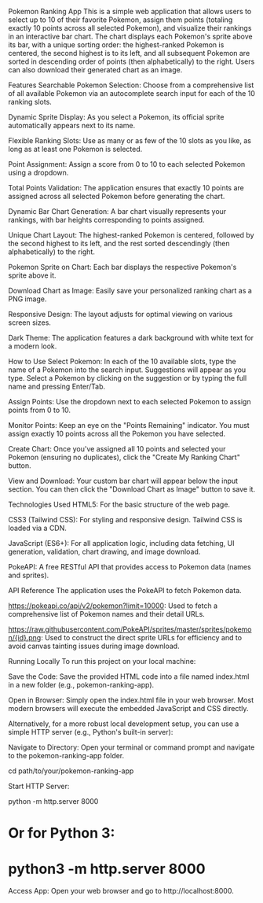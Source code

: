Pokemon Ranking App
This is a simple web application that allows users to select up to 10 of their favorite Pokemon, assign them points (totaling exactly 10 points across all selected Pokemon), and visualize their rankings in an interactive bar chart. The chart displays each Pokemon's sprite above its bar, with a unique sorting order: the highest-ranked Pokemon is centered, the second highest is to its left, and all subsequent Pokemon are sorted in descending order of points (then alphabetically) to the right. Users can also download their generated chart as an image.

Features
Searchable Pokemon Selection: Choose from a comprehensive list of all available Pokemon via an autocomplete search input for each of the 10 ranking slots.

Dynamic Sprite Display: As you select a Pokemon, its official sprite automatically appears next to its name.

Flexible Ranking Slots: Use as many or as few of the 10 slots as you like, as long as at least one Pokemon is selected.

Point Assignment: Assign a score from 0 to 10 to each selected Pokemon using a dropdown.

Total Points Validation: The application ensures that exactly 10 points are assigned across all selected Pokemon before generating the chart.

Dynamic Bar Chart Generation: A bar chart visually represents your rankings, with bar heights corresponding to points assigned.

Unique Chart Layout: The highest-ranked Pokemon is centered, followed by the second highest to its left, and the rest sorted descendingly (then alphabetically) to the right.

Pokemon Sprite on Chart: Each bar displays the respective Pokemon's sprite above it.

Download Chart as Image: Easily save your personalized ranking chart as a PNG image.

Responsive Design: The layout adjusts for optimal viewing on various screen sizes.

Dark Theme: The application features a dark background with white text for a modern look.

How to Use
Select Pokemon: In each of the 10 available slots, type the name of a Pokemon into the search input. Suggestions will appear as you type. Select a Pokemon by clicking on the suggestion or by typing the full name and pressing Enter/Tab.

Assign Points: Use the dropdown next to each selected Pokemon to assign points from 0 to 10.

Monitor Points: Keep an eye on the "Points Remaining" indicator. You must assign exactly 10 points across all the Pokemon you have selected.

Create Chart: Once you've assigned all 10 points and selected your Pokemon (ensuring no duplicates), click the "Create My Ranking Chart" button.

View and Download: Your custom bar chart will appear below the input section. You can then click the "Download Chart as Image" button to save it.

Technologies Used
HTML5: For the basic structure of the web page.

CSS3 (Tailwind CSS): For styling and responsive design. Tailwind CSS is loaded via a CDN.

JavaScript (ES6+): For all application logic, including data fetching, UI generation, validation, chart drawing, and image download.

PokeAPI: A free RESTful API that provides access to Pokemon data (names and sprites).

API Reference
The application uses the PokeAPI to fetch Pokemon data.

https://pokeapi.co/api/v2/pokemon?limit=10000: Used to fetch a comprehensive list of Pokemon names and their detail URLs.

https://raw.githubusercontent.com/PokeAPI/sprites/master/sprites/pokemon/{id}.png: Used to construct the direct sprite URLs for efficiency and to avoid canvas tainting issues during image download.

Running Locally
To run this project on your local machine:

Save the Code: Save the provided HTML code into a file named index.html in a new folder (e.g., pokemon-ranking-app).

Open in Browser: Simply open the index.html file in your web browser. Most modern browsers will execute the embedded JavaScript and CSS directly.

Alternatively, for a more robust local development setup, you can use a simple HTTP server (e.g., Python's built-in server):

Navigate to Directory: Open your terminal or command prompt and navigate to the pokemon-ranking-app folder.

cd path/to/your/pokemon-ranking-app

Start HTTP Server:

python -m http.server 8000
# Or for Python 3:
# python3 -m http.server 8000

Access App: Open your web browser and go to http://localhost:8000.
